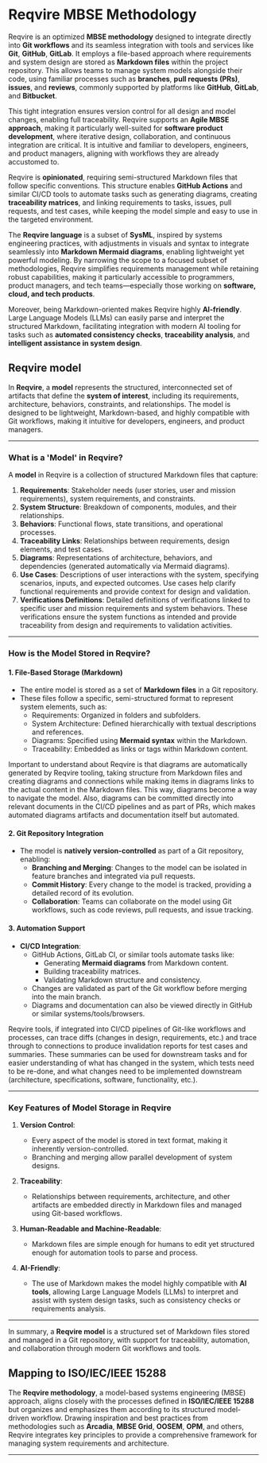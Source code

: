 # Reqvire MBSE Methodology 

Reqvire is an optimized **MBSE methodology** designed to integrate directly into **Git workflows** and its seamless integration with tools and services like **Git**, **GitHub**, **GitLab**. 
It employs a file-based approach where requirements and system design are stored as **Markdown files** within the project repository. This allows teams to manage system models alongside their code, using familiar processes such as **branches**, **pull requests (PRs)**, **issues**, and **reviews**, commonly supported by platforms like **GitHub**, **GitLab**, and **Bitbucket**. 

This tight integration ensures version control for all design and model changes, enabling full traceability. Reqvire supports an **Agile MBSE approach**, making it particularly well-suited for **software product development**, where iterative design, collaboration, and continuous integration are critical. It is intuitive and familiar to developers, engineers, and product managers, aligning with workflows they are already accustomed to.

Reqvire is **opinionated**, requiring semi-structured Markdown files that follow specific conventions. This structure enables **GitHub Actions** and similar CI/CD tools to automate tasks such as generating diagrams, creating **traceability matrices**, and linking requirements to tasks, issues, pull requests, and test cases, while keeping the model simple and easy to use in the targeted environment.


The **Reqvire language** is a subset of **SysML**, inspired by systems engineering practices, with adjustments in visuals and syntax to integrate seamlessly into **Markdown Mermaid diagrams**, enabling lightweight yet powerful modeling. By narrowing the scope to a focused subset of methodologies, Reqvire simplifies requirements management while retaining robust capabilities, making it particularly accessible to programmers, product managers, and tech teams—especially those working on **software, cloud, and tech products**.

Moreover, being Markdown-oriented makes Reqvire highly **AI-friendly**. Large Language Models (LLMs) can easily parse and interpret the structured Markdown, facilitating integration with modern AI tooling for tasks such as **automated consistency checks**, **traceability analysis**, and **intelligent assistance in system design**.


## Reqvire model

In **Reqvire**, a **model** represents the structured, interconnected set of artifacts that define the **system of interest**, including its requirements, architecture, behaviors, constraints, and relationships. The model is designed to be lightweight, Markdown-based, and highly compatible with Git workflows, making it intuitive for developers, engineers, and product managers.

---

### **What is a 'Model' in Reqvire?**

A **model** in Reqvire is a collection of structured Markdown files that capture:
1. **Requirements**: Stakeholder needs (user stories, user and mission requirements), system requirements, and constraints.
2. **System Structure**: Breakdown of components, modules, and their relationships.
3. **Behaviors**: Functional flows, state transitions, and operational processes.
4. **Traceability Links**: Relationships between requirements, design elements, and test cases.
5. **Diagrams**: Representations of architecture, behaviors, and dependencies (generated automatically via Mermaid diagrams).
6. **Use Cases**: Descriptions of user interactions with the system, specifying scenarios, inputs, and expected outcomes. Use cases help clarify functional requirements and provide context for design and validation.
8. **Verifications Definitions**: Detailed definitions of verifications linked to specific user and mission requirements and system behaviors. These verifications ensure the system functions as intended and provide traceability from design and requirements to validation activities.


---

### **How is the Model Stored in Reqvire?**

#### **1. File-Based Storage (Markdown)**
- The entire model is stored as a set of **Markdown files** in a Git repository.
- These files follow a specific, semi-structured format to represent system elements, such as:
  - Requirements: Organized in folders and subfolders.
  - System Architecture: Defined hierarchically with textual descriptions and references.
  - Diagrams: Specified using **Mermaid syntax** within the Markdown.  
  - Traceability: Embedded as links or tags within Markdown content.

Important to understand about Reqvire is that diagrams are automatically generated by Reqvire tooling, taking structure from Markdown files and creating diagrams and connections while making items in diagrams links to the actual content in the Markdown files. This way, diagrams become a way to navigate the model. Also, diagrams can be committed directly into relevant documents in the CI/CD pipelines and as part of PRs, which makes automated diagrams artifacts and documentation itself but automated.

#### **2. Git Repository Integration**
- The model is **natively version-controlled** as part of a Git repository, enabling:
  - **Branching and Merging**: Changes to the model can be isolated in feature branches and integrated via pull requests.
  - **Commit History**: Every change to the model is tracked, providing a detailed record of its evolution.
  - **Collaboration**: Teams can collaborate on the model using Git workflows, such as code reviews, pull requests, and issue tracking.

#### **3. Automation Support**
- **CI/CD Integration**:
  - GitHub Actions, GitLab CI, or similar tools automate tasks like:
    - Generating **Mermaid diagrams** from Markdown content.
    - Building traceability matrices.
    - Validating Markdown structure and consistency.
  - Changes are validated as part of the Git workflow before merging into the main branch.
  - Diagrams and documentation can also be viewed directly in GitHub or similar systems/tools/browsers.
  
Reqvire tools, if integrated into CI/CD pipelines of Git-like workflows and processes, can trace diffs (changes in design, requirements, etc.) and trace through to connections to produce invalidation reports for test cases and summaries. These summaries can be used for downstream tasks and for easier understanding of what has changed in the system, which tests need to be re-done, and what changes need to be implemented downstream (architecture, specifications, software, functionality, etc.).

---

### **Key Features of Model Storage in Reqvire**
1. **Version Control**:
   - Every aspect of the model is stored in text format, making it inherently version-controlled.
   - Branching and merging allow parallel development of system designs.

2. **Traceability**:
   - Relationships between requirements, architecture, and other artifacts are embedded directly in Markdown files and managed using Git-based workflows.

3. **Human-Readable and Machine-Readable**:
   - Markdown files are simple enough for humans to edit yet structured enough for automation tools to parse and process.

4. **AI-Friendly**:
   - The use of Markdown makes the model highly compatible with **AI tools**, allowing Large Language Models (LLMs) to interpret and assist with system design tasks, such as consistency checks or requirements analysis.

---

In summary, a **Reqvire model** is a structured set of Markdown files stored and managed in a Git repository, with support for traceability, automation, and collaboration through modern Git workflows and tools.


## Mapping to ISO/IEC/IEEE 15288

The **Reqvire methodology**, a model-based systems engineering (MBSE) approach, aligns closely with the processes defined in **ISO/IEC/IEEE 15288** but organizes and emphasizes them according to its structured model-driven workflow. Drawing inspiration and best practices from methodologies such as **Arcadia**, **MBSE Grid**, **OOSEM**, **OPM**, and others, Reqvire integrates key principles to provide a comprehensive framework for managing system requirements and architecture.


---

